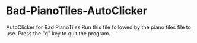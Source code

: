 # Bad-PianoTiles-AutoClicker
AutoClicker for Bad PianoTiles
Run this file followed by the piano tiles file to use. Press the "q" key to quit the program.
